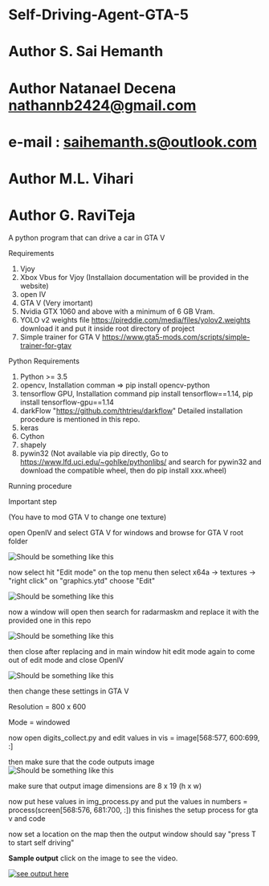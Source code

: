 # Self-Driving-Agent-GTA-5
# Author S. Sai Hemanth
# Author Natanael Decena nathannb2424@gmail.com
# e-mail : saihemanth.s@outlook.com
# Author M.L. Vihari
# Author G. RaviTeja

A python program that can drive a car in GTA V

Requirements

1. Vjoy
2. Xbox Vbus for Vjoy (Installaion documentation will be provided in the website)
3. open IV
4. GTA V (Very imortant)
5. Nvidia GTX 1060 and above with a minimum of 6 GB Vram.
6. YOLO v2 weights file https://pjreddie.com/media/files/yolov2.weights download it and put it inside root directory of project
7. Simple trainer for GTA V https://www.gta5-mods.com/scripts/simple-trainer-for-gtav

Python Requirements

1. Python >= 3.5
2. opencv, Installation comman => pip install opencv-python
3. tensorflow GPU, Installation command pip install tensorflow==1.14, pip install tensorflow-gpu==1.14
4. darkFlow "https://github.com/thtrieu/darkflow" Detailed installation procedure is mentioned in this repo.
5. keras
6. Cython
7. shapely
8. pywin32 (Not available via pip directly, Go to https://www.lfd.uci.edu/~gohlke/pythonlibs/ and search for pywin32 and download the compatible wheel, then do pip install xxx.wheel)

Running procedure

Important step

(You have to mod GTA V to change one texture)


open OpenIV and select GTA V for windows and browse for GTA V root folder


![Should be something like this](https://lh3.googleusercontent.com/cKXXSlDx8AHV8-rEAPFtL9u6lL-07tOCWALxM7so3MoMUB5yjGrNedyxe1K1F7e0UXF_C-Rqh2TNHOfQo_f31UzvSqOmPITQ8XAL0ziMrCNjlIskBF3CZKyzZf1-ubfZ9-HLyMFj_0aW-3jCtY2d4IP7GjCu8ij3LiK_0gtwO12IXqE1pAYBYTkn8o1La5UMxpNt0Lq33q_284J9i-8X4_0ZZMIq5sP1ir5BFAh8_6GWDqEERa8qGsLEResnUVI9IDb9y8Ko51GUBFYznU2LbBNUR0vW9Ujmx9xm5-JlU1EeOcSnrNKjj08P-J2pH5GFicGub0uXoa-0XOAfhEIaeL6EJeoa_xQwyY_fRMvm2r0He3QUNMo82UN-rZKz8M3S1oculPmku_JRYZoHRTCqu07tNWp6AZhzanUJJiSKbFUZsJBKztxuHene2iffd8hbM2J11iNrAkDehVGR9xcg8gHGyFfuz12NNkipwMeNZS4wSNi498h6457-rBTR74o1eSV4jNJCYTRRDMEArvc10gfQqAY_0ak_gKKYyB-vODGuZHV8pi2hGwWX4OVVroT_BPvLMQ281ZF51tZbw1NQXk1yAb1kDbODjyZdCvWlBaJs3UaxLNY2iOLJmohsEHivUB72fdvZ6wD0dD1pBU2gOWoDvN4925OUTO7d0UH3coE1ul4hXb_A_w_YF3ab-TxrzjpEnmjhJ_d2k5FqzfsJaQ_TCf1mTPR9AVB0QBx_PTnCcnLy=w640-h692-no)


now select hit "Edit mode" on the top menu then select x64a -> textures -> "right click" on "graphics.ytd" choose "Edit"


![Should be something like this](https://lh3.googleusercontent.com/jCTLR6MK1ijbKziXsA3hxbuPDF7BkuEaTslKa645vO21ruwR8WQXBSQMqxZSf3M2jH3lP4fvlZTrAylYfFNNE1z1ZxyU-d3Yr_TJIRtQAkniN-0ITVziE05Qhddf9Q5653CWKbxfX_lqvx6lIEduK1YUHie_dWEyyBP0_vcSV_Zmh4askmYj2KaF5awnG89gd7M9BRbz5jZDOKaD2PhsHeDH_cvNSmjTbb4PBRAoVTi6Eek3fUrIk-WbhWe61RhrtKJmHo8NYD4QJ6U_KZeDR1Qv4f0pG1nGxGHyYmStvg6u5aad2Oq0lQicUUgXMY_OdfCBAZGMvTZGOQTOJtAagYKH43-YARUC_zxNUp4bNcKwzckkEF8PKJAJN1qWBADw4M1zzL_qiEkKWzAiHPoGyK10wSRx1mv8ZMcVYV7RMg8b-bHiZVy-e89qK6T9gwS8VBGIn17AOm_hQDT3vbqtWM-2WM1ctW5uVVZgaykTaAkUvVRgq5yZqfcMlrKMcnyl0SnO59zgCTA9LCuBZwlMaWO0LUIyDU3_tAaaJQXfm9h8oJLLBA-2PagjGWpXgbVZiX3nvYOLOVqrVeN6ee5Da1wqU1gmO2P0_HSJR8YfH1cRMjbqdOGKS24IuIjZSHif-poblFe8qIsOEb_wpcQL2fv6XmN1XbiKRwusfyble8RLT96HjEohv1wN4Z1CzjcDo7IV4mUXYwnhj2e49r-NExp1RfQwJAIymgiAc1wR86K3zBIn=w800-h500-no)


now a window will open then search for radarmaskm and replace it with the provided one in this repo


![Should be something like this](https://lh3.googleusercontent.com/EV73xZZ7g_TJqEiG8JVZHDOTD2iqaQBrWbEqcX0Upku6dy5E_Yi2Bc9MYPJe73fvK4L_mvbAd1atydm8TgoPq4tfsZRQthV4dddaAluyVnujlWK64TI_LDaCGX4zi_pW5sS6rYXAGSvkLB71f7ias-wtgPWNvYhQDtU5N69xtfcGjluLvsy1xusFj3O7ZUpyjhLBhwJep744_ZHSB1rOdPQDCycHdHzCFQ1xHJ_ganxR_F5ywfMzE8qQBcWI_Fi2ZwAdxh-jLdUx1E3iJwoDhjhqXz8P7l40ruH7PxcsPmGJF8XLoXcqjnnVBox8G5G6WTDzJk-Dxa7q6shDTugyJk52HjhRwcqRMKLTembRTvMaBAARiIbQfx2a3_oDfL0UYH85Umc86bY-4VIy5P5OjmGekZTsVDZs7vXH3mdjPty7oVXj54XQ4AtuTy9-UJZD_bxggR-H0fwFALwqmfesNqKyVKpZ8c0IYIL8cR-w-UwUHbcSWW8jFslpZGrvwWsbY5bECt3Ekbde1wky-jJKXRxRhs7kJi8OVL5ufS9Pg-YIV-FTqEOXbnSdF-jK59LrXBbtnGpFd3hdYTZSsPOrzLhqFYh_s1S4v2lAxntBzPso7tyRsu2xEdJnbi5QaHaIkgxfwPVL68cbLEjxTVXPK3gMKaBMO2KUG1GRNV2c7tM1QZ4uoErUsiIUPv4i2T39H1uQ6BaDVzxjGpVaSrIfP5-cHUxyxqNX_C4BYPyKSCLUQBKt=w600-h338-no)


then close after replacing and in main window hit edit mode again to come out of edit mode and close OpenIV


![Should be something like this](https://lh3.googleusercontent.com/0O4yfTZvQV-kUAjExiPo-pt23I_Rf0Em7QbEDzr4DaE-VyQ6Nw_oADgihqBODsXFI8vu_Lb0hZlqULpB2w6WtWf-F0eD8tfzf7qLxyNoK403oDfA4-W2IIoGLxHjg4OmyL2tGCK1gPjfTd5rhP9YCt4ImBa5y8ufwV0qiEDEzgD7AK3_-n9S-Dpmd6gU-Tuinu8nYcd3jdqycm4ie_bScyTlbo2flzzjyC-DOgeZK5gVv3eYxUCad4N6TUngdLxdcKpwoxGT2iXlK0kfNhXbLOnW1KU2jxXnBDWWGL_PehaoaCRCE8YphiLJTmJ-8P1fP3rTHmhGkgX2oI2vr-3v_euXWMbtv-GFJH3dR1jqb22irtavFZR3izlTUmGI1kRZ5fw7f-8H9aqY-YIe5Z3EodADHhcVy86HVm9GybnzekyyxD51G9akh0Nr7XWoECFRVrWmBz6EpAZ4iaNBxcpYeYz6DNdzXWdWL7MxSCB3oIah5trWQiKbYSP4p6DWBrJ93uYCOxU-aDZXMJR_ymqXdFKFt7opXd8yMkmdO6q-Rv0u0Z3LOp9_23hH56X81kFk1ljwYiQk-mwt8AbSWfiv2FaZ9t1dX5gv2FQd-lciLvKPiekoR-3oNI_qD-LiV942TC62zHYTp3UVRSVoavQA_5i0JpSaJJjn49doMuesuXHI9fYP1Yxzk0u8prU5aScdIVFEndfHEAVDW9hn2PYI41AJIHXKzF96ouLy7ABnA7J8ak_n=w600-h375-no)

then change these settings in GTA V

Resolution = 800 x 600

Mode = windowed

now open digits_collect.py and edit values in vis = image[568:577, 600:699, :]

then make sure that the code outputs image 
![Should be something like this](https://lh3.googleusercontent.com/ru-T2KJn9bIRwtsuMJ3f9PDdCwPUC2HYYsvecD8et8onOpJVInt20ykiyVcjqPPwAROEAzp9RbHSSXw3sOreNGbWHLt2eGwE2A4n_FTmOuCjT9s99KrpAyo9PKn7MRov9e2cK_-Ravem4r8pmjyXKtVE32xQUuq7LYVjSn0idqM9gbfF7wzGwcr_vM62hHEC9xone0q0eI0HaAnljj6q3l7kj0khdBYRmhMRiz0ftNOJja0pAmEc6bKEGqzZ3jY3CXnRrd0uV0czv__HHhbSPwpGeGIGqCjD5VFuWCia2Wrq8DHBlR6kiKDY_a5ohK4lAQUW3l4zogbcsFs_WbXbk1MYme3nlnPj5kRxAOBSgOT-jWX8SKh83HpoulSVtu-APlgpLUFUWGBPQ0__95w19RBKLX94rAI_K_tdHHeiVZxoVE9ED1qbxTL8an5cJ29spb2sELq4Ro1L7hOWiuu3xXkwmWCSTttBY0-HJnGDB4Kvo2kKCIhX9pVISFCdKpZhsLF-QNvDjFIiIDqKXsHnKeL8vqym8y-fzVkkRBnpeoZwqEBgP8MC8zj2pp1eTFo5VntOzW300irJzYw3DYqyLfvfeVNZE74cBewYa0hICfRisxarkOcvsder9emDPQBRi1sIFU46Nsn1YwSh-3OF-G0LhU143rhZb0W4-JQBiBjPyCX7EutrpMZRtjk-315b_TKIXbfc7WZT2n9bcpOQhxaSD4HLRRVXntb5XIxI0tw2VPgC=w1280-h720-no)

make sure that output image dimensions are 8 x 19 (h x w)

now put hese values in img_process.py and put the values in numbers = process(screen[568:576, 681:700, :])
this finishes the setup process for gta v and code

now set a location on the map then the output window should say "press T to start self driving"

<b>Sample output</b> click on the image to see the video.

[![see output here](https://lh3.googleusercontent.com/7CskwLBOBWIy89MjLwRGS8yaluUB4tVp9mEzW9j6VbNHuB2yBaGRIiaFZnUq-2vPMaeXVaMX5jGQnDRPbQYmIEGoUHLwXEnIUdY4jVYMcj7DgVq-LGuOSJIXPgcR2NudvVLDFU-WrUp7aWtjvxuR-IL-vaVLMTpufbSxyI5gcG1Trn4ujKAp59aiubttTgA5vQZ-jcgV0Vi86RRejZ1QmsZMLf_oYiPqXdcBeom3SY9mgo5Bd2ifn7iqjbIcv0Zng2fPgExpuF7YNWNjjTNtRNPYxUxr1Vod3hV2pJhGzd1HZKsI1FoBBNGxD5xILMY_Vxs5tdeun8D4hQv9IgpUBAz_RRg1s01B-AAKIBHAPpa36Eu7g-scV2NGjqEsRR4SzHtqhP3IrKlGqOMV66U_fJOGb8jCuifs1dTWkwVXO_nYENygtT1TWoheSPMXXr6e_Uj4ySlmk5T9eWl86me9DJsiWPpKjBiwEeH20D8WVxPpo86LGZQeU7aKBcTD46HjWTSaTGV-oHuDwfqklkWWYxEC_tpbyCbk0RNeyFkkoyTI0oK9pOL0Rcnxjf-lVFv3TVioFTTRVUIS5of0pAjHsfuL046l66c7WECgwFf-I6rwugYXpLq0lcMt8ILA4cGkoygwJi_SZzG6xfFwXwc5zzr6enEllZa0o2DdgVRkJQvdeu4WHkRumkFcCO_L5aNYh1h2SkkzqJMpAfnU0btveDBA1hiJqiM7mTsnf4h2yHk44HA=w1005-h434-k-no)](https://photos.google.com/share/AF1QipNDiFCXT9rD03iFB44yJylOUiR8C8fkB3DDYZAajSQeRWs2pXThMDHRbaUNyujjxw/photo/AF1QipMwIMAD9i2NYcGR0_N08M4WohsQ4KpatAh42iEt?key=c2FlblJtUVkwbW4zTEVIbWJXWk9rYXlseThRM2FB)



